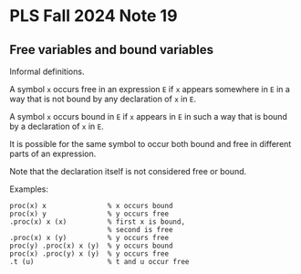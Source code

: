 # PLS Fall 2024 Note 19

## Free variables and bound variables

Informal definitions.

A symbol `x` occurs free in an expression `E` if `x` appears somewhere in `E` in
a way that is not bound by any declaration of `x` in `E`.

A symbol `x` occurs bound in `E` if `x` appears in `E` in such a way that is
bound by a declaration of `x` in `E`.

It is possible for the same symbol to occur both bound and free in different
parts of an expression.

Note that the declaration itself is not considered free or bound.

Examples:

```
proc(x) x               % x occurs bound
proc(x) y               % y occurs free
.proc(x) x (x)          % first x is bound,
                        % second is free
.proc(x) x (y)          % y occurs free
proc(y) .proc(x) x (y)  % y occurs bound
proc(x) .proc(y) x (y)  % y occurs free
.t (u)                  % t and u occur free
```
